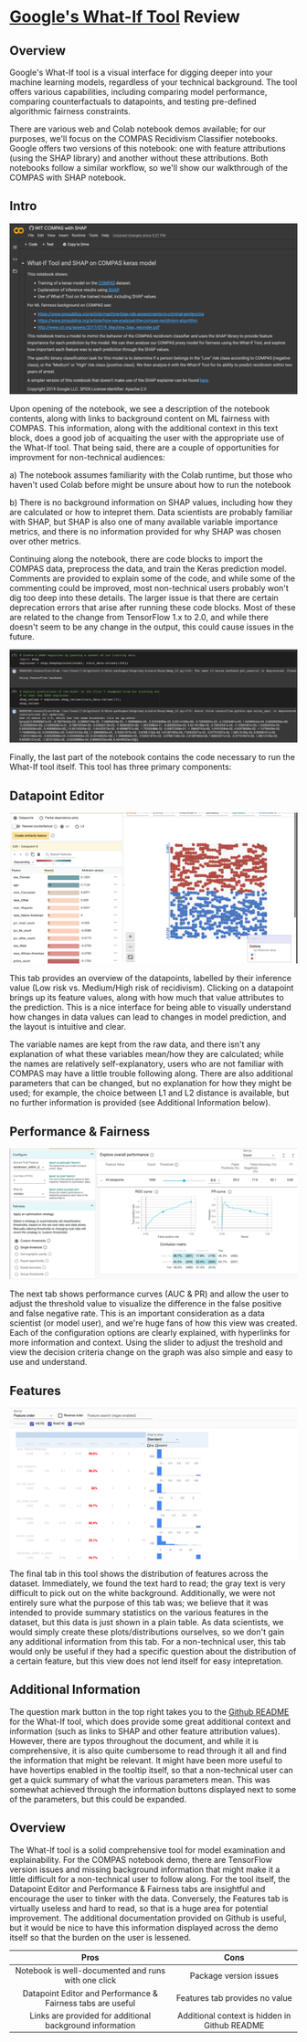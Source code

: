 # [Google's What-If Tool](https://pair-code.github.io/what-if-tool/#demo-panel-all) Review

## Overview 
Google's What-If tool is a visual interface for digging deeper into your machine learning models, regardless of your technical background. The tool offers various capabilities, including comparing model performance, comparing counterfactuals to datapoints, and testing pre-defined algorithmic fairness constraints. 

There are various web and Colab notebook demos available; for our purposes, we'll focus on the COMPAS Recidivism Classifier notebooks. Google offers two versions of this notebook: one with feature attributions (using the SHAP library) and another without these attributions. Both notebooks follow a similar workflow, so we'll show our walkthrough of the COMPAS with SHAP notebook.

## Intro
![What-If Top](/images/whatif_1.png)

Upon opening of the notebook, we see a description of the notebook contents, along with links to background content on ML fairness with COMPAS. This information, along with the additional context in this text block, does a good job of acquaiting the user with the appropriate use of the What-If tool. That being said, there are a couple of opportunities for improvment for non-technical audiences: 

a) The notebook assumes familiarity with the Colab runtime, but those who haven't used Colab before might be unsure about how to run the notebook

b) There is no background information on SHAP values, including how they are calculated or how to intepret them. Data scientists are probably familiar with SHAP, but SHAP is also one of many available variable importance metrics, and there is no information provided for why SHAP was chosen over other metrics.

Continuing along the notebook, there are code blocks to import the COMPAS data, preprocess the data, and train the Keras prediction model. Comments are provided to explain some of the code, and while some of the commenting could be improved, most non-technical users probably won't dig too deep into these details. The larger issue is that there are certain deprecation errors that arise after running these code blocks. Most of these are related to the change from TensorFlow 1.x to 2.0, and while there doesn't seem to be any change in the output, this could cause issues in the future. 

![What-If Code](/images/whatif_2.png)

Finally, the last part of the notebook contains the code necessary to run the What-If tool itself. This tool has three primary components:

## Datapoint Editor
![What-If Datapoint Editor](/images/whatif_3.png)

This tab provides an overview of the datapoints, labelled by their inference value (Low risk vs. Medium/High risk of recidivism). Clicking on a datapoint brings up its feature values, along with how much that value attributes to the prediction. This is a nice interface for being able to visually understand how changes in data values can lead to changes in model prediction, and the layout is intuitive and clear. 

The variable names are kept from the raw data, and there isn't any explanation of what these variables mean/how they are calculated; while the names are relatively self-explanatory, users who are not familiar with COMPAS may have a little trouble following along. There are also additional parameters that can be changed, but no explanation for how they might be used; for example, the choice between L1 and L2 distance is available, but no further information is provided (see Additional Information below). 

## Performance & Fairness
![What-If Performance & Fairness](/images/whatif_4.png)

The next tab shows performance curves (AUC & PR) and allow the user to adjust the threshold value to visualize the difference in the false positive and false negative rate. This is an important consideration as a data scientist (or model user), and we're huge fans of how this view was created. Each of the configuration options are clearly explained, with hyperlinks for more information and context. Using the slider to adjust the treshold and view the decision criteria change on the graph was also simple and easy to use and understand. 

## Features
![What-If Features](/images/whatif_5.png)

The final tab in this tool shows the distribution of features across the dataset. Immediately, we found the text hard to read; the gray text is very difficult to pick out on the white background. Additionally, we were not entirely sure what the purpose of this tab was; we believe that it was intended to provide summary statistics on the various features in the dataset, but this data is just shown in a plain table. As data scientists, we would simply create these plots/distributions ourselves, so we don't gain any additional information from this tab. For a non-technical user, this tab would only be useful if they had a specific question about the distribution of a certain feature, but this view does not lend itself for easy intepretation.


## Additional Information
The question mark button in the top right takes you to the [Github README](https://github.com/PAIR-code/what-if-tool/blob/master/README.md) for the What-If tool, which does provide some great additional context and information (such as links to SHAP and other feature attribution values). However, there are typos throughout the document, and while it is comprehensive, it is also quite cumbersome to read through it all and find the information that might be relevant. It might have been more useful to have hovertips enabled in the tooltip itself, so that a non-technical user can get a quick summary of what the various parameters mean. This was somewhat achieved through the information buttons displayed next to some of the parameters, but this could be expanded.

## Overview
The What-If tool is a solid comprehensive tool for model examination and explainability. For the COMPAS notebook demo, there are TensorFlow version issues and missing background information that might make it a little difficult for a non-technical user to follow along. For the tool itself, the Datapoint Editor and Performance & Fairness tabs are insightful and encourage the user to tinker with the data. Conversely, the Features tab is virtually useless and hard to read, so that is a huge area for potential improvement. The additional documentation provided on Github is useful, but it would be nice to have this information displayed across the demo itself so that the burden on the user is lessened.

|     Pros                                                    |     Cons                                          |
|     :---:                                                   |     :---:                                         |
| Notebook is well-documented and runs with one click         | Package version issues                            |
| Datapoint Editor and Performance & Fairness tabs are useful | Features tab provides no value                    |
| Links are provided for additional background information    | Additional context is hidden in Github README     |
